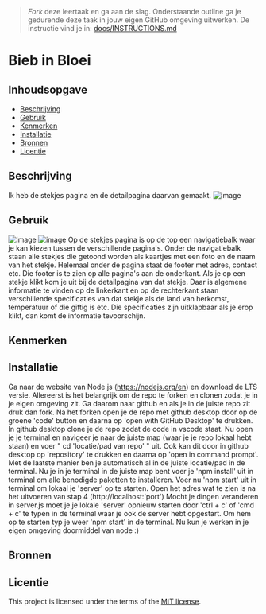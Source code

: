 > _Fork_ deze leertaak en ga aan de slag. Onderstaande outline ga je gedurende deze taak in jouw eigen GitHub omgeving uitwerken. De instructie vind je in: [docs/INSTRUCTIONS.md](docs/INSTRUCTIONS.md)

# Bieb in Bloei

## Inhoudsopgave

  * [Beschrijving](#beschrijving)
  * [Gebruik](#gebruik)
  * [Kenmerken](#kenmerken)
  * [Installatie](#installatie)
  * [Bronnen](#bronnen)
  * [Licentie](#licentie)

## Beschrijving
Ik heb de stekjes pagina en de detailpagina daarvan gemaakt.
![image](https://github.com/user-attachments/assets/face8893-a2dc-409d-bc3a-37401766c6a8)


<!-- In de Beschrijving staat kort beschreven wat voor project het is en wat je hebt gemaakt -->
<!-- Voeg een mooie poster visual toe 📸 -->
<!-- Voeg een link toe naar Github Pages 🌐-->

## Gebruik
![image](https://github.com/user-attachments/assets/b1990399-41a9-40b3-8d07-38ac27151950)
![image](https://github.com/user-attachments/assets/fd37967b-cc3e-4874-b07e-7b5d7d6e4385)
Op de stekjes pagina is op de top een navigatiebalk waar je kan kiezen tussen de verschillende pagina's. Onder de navigatiebalk staan alle stekjes die getoond worden als kaartjes met een foto en de naam van het stekje. Helemaal onder de pagina staat de footer met adres, contact etc. Die footer is te zien op alle pagina's aan de onderkant. Als je op een stekje klikt kom je uit bij de detailpagina van dat stekje. Daar is algemene informatie te vinden op de linkerkant en op de rechterkant staan verschillende specificaties van dat stekje als de land van herkomst, temperatuur of die giftig is etc. Die specificaties zijn uitklapbaar als je erop klikt, dan komt de informatie tevoorschijn. 


<!--Bij Gebruik staat hoe je project er uit ziet, hoe het werkt en wat je er mee kan. -->

## Kenmerken
<!-- Bij Kenmerken staat welke technieken zijn gebruikt en hoe. Wat is de HTML structuur? Wat zijn de belangrijkste dingen in CSS? Wat is er met Javascript gedaan en hoe? Misschien heb je een framwork of library gebruikt? -->

## Installatie
Ga naar de website van Node.js (https://nodejs.org/en) en download de LTS versie.
Allereerst is het belangrijk om de repo te forken en clonen zodat je in je eigen omgeving zit. Ga daarom naar github en als je in de juiste repo zit druk dan fork. Na het forken open je de repo met github desktop door op de groene 'code' button en daarna op 'open with GitHub Desktop' te drukken. In github desktop clone je de repo zodat de code in vscode staat.
Nu open je je terminal en navigeer je naar de juiste map (waar je je repo lokaal hebt staan) en voer " cd 'locatie/pad van repo' " uit. Ook kan dit door in github desktop op 'repository' te drukken en daarna op 'open in command prompt'. Met de laatste manier ben je automatisch al in de juiste locatie/pad in de terminal.
Nu je in je terminal in de juiste map bent voer je 'npm install' uit in terminal om alle benodigde paketten te installeren.
Voer nu 'npm start' uit in terminal om lokaal je 'server' op te starten.
Open het adres wat te zien is na het uitvoeren van stap 4 (http://localhost:'port')
Mocht je dingen veranderen in server.js moet je je lokale 'server' opnieuw starten door 'ctrl + c' of 'cmd + c' te typen in de terminal waar je ook de server hebt opgestart.
Om hem op te starten typ je weer 'npm start' in de terminal. Nu kun je werken in je eigen omgeving doormiddel van node :)

## Bronnen

## Licentie

This project is licensed under the terms of the [MIT license](./LICENSE).
